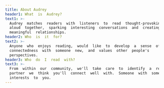```yaml
---
title: About Audrey
header1: What  is  Audrey?
text1: >-
  Audrey  matches  readers  with  listeners  to  read  thought-provoking  books 
  aloud  together,  sparking  interesting  conversations  and  creating 
  meaningful  relationships.
header2: Who  is  it  for?
text2: >-
  Anyone  who  enjoys  reading,  would  like  to  develop  a  sense  of 
  connectedness  with  someone  new,  and  values  other  people's 
  perspectives.
header3: Who  do  I  read  with?
text3: >-
  From  within  our  community,  we'll  take  care  to  identify  a  reading 
  partner  we  think  you'll  connect  well  with.  Someone  with  some  shared 
  interests  to  you.
---
```


